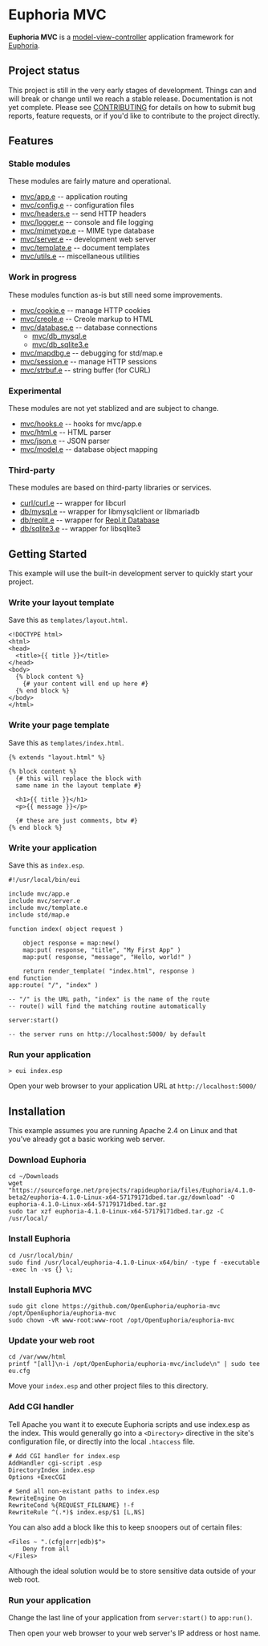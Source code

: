 # Euphoria MVC

**Euphoria MVC** is a [model-view-controller](https://en.wikipedia.org/wiki/Model%E2%80%93view%E2%80%93controller) application framework for [Euphoria](https://github.com/OpenEuphoria/euphoria).

## Project status

This project is still in the very early stages of development. Things can and will break or change until we reach a stable release. Documentation is not yet complete. Please see [CONTRIBUTING](CONTRIBUTING.md) for details on how to submit bug reports, feature requests, or if you'd like to contribute to the project directly.

## Features

### Stable modules

These modules are fairly mature and operational.

* [mvc/app.e](docs/APP.md) -- application routing
* [mvc/config.e](docs/CONFIG.md) -- configuration files
* [mvc/headers.e](docs/HEADERS.md) -- send HTTP headers
* [mvc/logger.e](docs/LOGGER.md) -- console and file logging
* [mvc/mimetype.e](docs/MIMETYPE.md) -- MIME type database
* [mvc/server.e](docs/SERVER.md) -- development web server
* [mvc/template.e](docs/TEMPLATE.md) -- document templates
* [mvc/utils.e](docs/UTILS.md) -- miscellaneous utilities

### Work in progress

These modules function as-is but still need some improvements.

* [mvc/cookie.e](docs/COOKIE.md) -- manage HTTP cookies
* [mvc/creole.e](docs/CREOLE.md) -- Creole markup to HTML
* [mvc/database.e](docs/DATABASE.md) -- database connections
  * [mvc/db_mysql.e](docs/DATABASE.md#mysql)
  * [mvc/db_sqlite3.e](docs/DATABASE.md#sqlite3)
* [mvc/mapdbg.e](docs/MAPDBG.md) -- debugging for std/map.e
* [mvc/session.e](docs/SESSION.md) -- manage HTTP sessions
* [mvc/strbuf.e](docs/STRBUF.md) -- string buffer (for CURL)

### Experimental

These modules are not yet stablized and are subject to change.

* [mvc/hooks.e](docs/HOOKS.md) -- hooks for mvc/app.e
* [mvc/html.e](docs/HTML.md) -- HTML parser
* [mvc/json.e](docs/JSON.md) -- JSON parser
* [mvc/model.e](docs/MODEL.md) -- database object mapping

### Third-party

These modules are based on third-party libraries or services.

* [curl/curl.e](docs/CURL.md) -- wrapper for libcurl
* [db/mysql.e](docs/MYSQL.md) -- wrapper for libmysqlclient or libmariadb
* [db/replit.e](docs/REPLIT.md) -- wrapper for [Repl.it Database](https://docs.repl.it/misc/database)
* [db/sqlite3.e](docs/SQLITE.md) -- wrapper for libsqlite3

## Getting Started

This example will use the built-in development server to quickly start your project. 

### Write your layout template

Save this as `templates/layout.html`.

    <!DOCTYPE html>
    <html>
    <head>
      <title>{{ title }}</title>
    </head>
    <body>
      {% block content %}
        {# your content will end up here #}
      {% end block %}
    </body>
    </html>

### Write your page template

Save this as `templates/index.html`.

    {% extends "layout.html" %}

    {% block content %}
      {# this will replace the block with
      same name in the layout template #}

      <h1>{{ title }}</h1>
      <p>{{ message }}</p>

      {# these are just comments, btw #}
    {% end block %}

### Write your application

Save this as `index.esp`.

    #!/usr/local/bin/eui

    include mvc/app.e
    include mvc/server.e
    include mvc/template.e
    include std/map.e

    function index( object request )

        object response = map:new()
        map:put( response, "title", "My First App" )
        map:put( response, "message", "Hello, world!" )

        return render_template( "index.html", response )
    end function
    app:route( "/", "index" )

    -- "/" is the URL path, "index" is the name of the route
    -- route() will find the matching routine automatically

    server:start()

    -- the server runs on http://localhost:5000/ by default

### Run your application

    > eui index.esp

Open your web browser to your application URL at `http://localhost:5000/`

## Installation

This example assumes you are running Apache 2.4 on Linux and that you've already got a basic working web server.

### Download Euphoria

    cd ~/Downloads
    wget "https://sourceforge.net/projects/rapideuphoria/files/Euphoria/4.1.0-beta2/euphoria-4.1.0-Linux-x64-57179171dbed.tar.gz/download" -O euphoria-4.1.0-Linux-x64-57179171dbed.tar.gz
    sudo tar xzf euphoria-4.1.0-Linux-x64-57179171dbed.tar.gz -C /usr/local/

### Install Euphoria

    cd /usr/local/bin/
    sudo find /usr/local/euphoria-4.1.0-Linux-x64/bin/ -type f -executable -exec ln -vs {} \;

### Install Euphoria MVC

    sudo git clone https://github.com/OpenEuphoria/euphoria-mvc /opt/OpenEuphoria/euphoria-mvc
    sudo chown -vR www-root:www-root /opt/OpenEuphoria/euphoria-mvc

### Update your web root

    cd /var/www/html
    printf "[all]\n-i /opt/OpenEuphoria/euphoria-mvc/include\n" | sudo tee eu.cfg

Move your `index.esp` and other project files to this directory.

### Add CGI handler

Tell Apache you want it to execute Euphoria scripts and use index.esp as the index. This would generally go into a `<Directory>` directive in the site's configuration file, or directly into the local `.htaccess` file.

    # Add CGI handler for index.esp
    AddHandler cgi-script .esp
    DirectoryIndex index.esp
    Options +ExecCGI

    # Send all non-existant paths to index.esp
    RewriteEngine On
    RewriteCond %{REQUEST_FILENAME} !-f
    RewriteRule ^(.*)$ index.esp/$1 [L,NS]

You can also add a block like this to keep snoopers out of certain files:

    <Files ~ ".(cfg|err|edb)$">
	    Deny from all
    </Files>

Although the ideal solution would be to store sensitive data outside of your web root.

### Run your application

Change the last line of your application from `server:start()` to `app:run()`.

Then open your web browser to your web server's IP address or host name.

